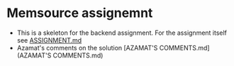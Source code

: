 # Memsource assignemnt

* This is a skeleton for the backend assignment. For the assignment itself see [ASSIGNMENT.md](ASSIGNMENT.md)
* Azamat's comments on the solution [AZAMAT'S COMMENTS.md](AZAMAT'S COMMENTS.md)
